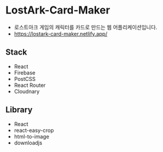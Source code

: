 # LostArk-Card-Maker

- 로스트아크 게임의 캐릭터를 카드로 만드는 웹 어플리케이션입니다.
- https://lostark-card-maker.netlify.app/

## Stack
- React
- Firebase
- PostCSS
- React Router
- Cloudnary

## Library
- React
- react-easy-crop
- html-to-image
- downloadjs
